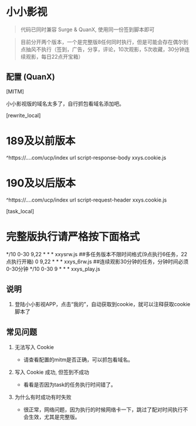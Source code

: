 # 小小影视

> 代码已同时兼容 Surge & QuanX, 使用同一份签到脚本即可

> 目前分开两个版本，一个是完整版8任何同时执行，但是可能会存在偶尔到点抽风不执行（签到，广告，分享，评论，10次观影，5次收藏，30分钟连续观影，每日22点开宝箱）

## 配置 (QuanX)

[MITM]

小小影视版的域名太多了，自行抓包看域名添加吧。

[rewrite_local]

# 189及以前版本
^https:\/\/.*\..*\.com\/ucp\/index url script-response-body xxys.cookie.js
# 190及以后版本
^https:\/\/.*\..*\.com\/ucp\/index url script-request-header xxys.cookie.js

[task_local]

# 完整版执行请严格按下面格式

*/10 0-30 9,22 * * * xxysrw.js
##多任务版本不限时间格式(9点执行6任务，22点执行开箱)
0 9,22 * * * xxys_6rw.js
##连续观影30分钟的任务，分钟时间必须0-30分钟
*/10 0-30 9 * * * xxys_play.js

## 说明

1. 登陆小小影视APP，点击“我的”，自动获取到cookie，就可以注释获取cookie脚本了


## 常见问题

1. 无法写入 Cookie

   - 请查看配置的mitm是否正确，可以抓包看域名。

2. 写入 Cookie 成功, 但签到不成功

   - 看看是否因为task的任务执行时间错了。

3. 为什么有时成功有时失败

   - 很正常，网络问题，因为执行的时候网络卡一下，跳过了配对时间执行不会生效，尤其是完整版。



